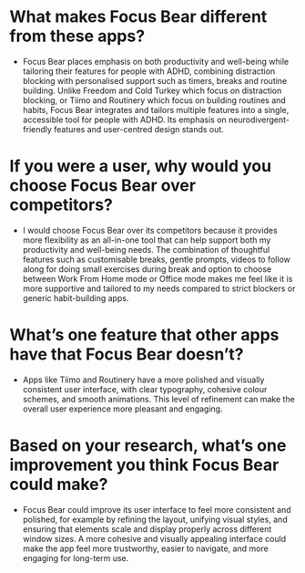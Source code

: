 # What makes Focus Bear different from these apps?
- Focus Bear places emphasis on both productivity and well-being while tailoring their features for people with ADHD, combining distraction blocking with personalised support such as timers, breaks and routine building. Unlike Freedom and Cold Turkey which focus on distraction blocking, or Tiimo and Routinery which focus on building routines and habits, Focus Bear integrates and tailors multiple features into a single, accessible tool for people with ADHD. Its emphasis on neurodivergent-friendly features and user-centred design stands out.

# If you were a user, why would you choose Focus Bear over competitors?
- I would choose Focus Bear over its competitors because it provides more flexibility as an all-in-one tool that can help support both my productivity and well-being needs. The combination of thoughtful features such as customisable breaks, gentle prompts, videos to follow along for doing small exercises during break and option to choose between Work From Home mode or Office mode makes me feel like it is more supportive and tailored to my needs compared to strict blockers or generic habit-building apps. 

# What’s one feature that other apps have that Focus Bear doesn’t?
-  Apps like Tiimo and Routinery have a more polished and visually consistent user interface, with clear typography, cohesive colour schemes, and smooth animations. This level of refinement can make the overall user experience more pleasant and engaging. 


# Based on your research, what’s one improvement you think Focus Bear could make?
- Focus Bear could improve its user interface to feel more consistent and polished, for example by refining the layout, unifying visual styles, and ensuring that elements scale and display properly across different window sizes. A more cohesive and visually appealing interface could make the app feel more trustworthy, easier to navigate, and more engaging for long-term use.